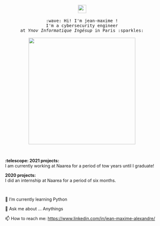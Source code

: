 


<!--
### Hi i am Jean-Maxime 👋
**T412T/T412T** is a ✨ _special_ ✨ repository because its `README.md` (this file) appears on your GitHub profile.

Here are some ideas to get you started:

- 🔭 I’m currently working on ...
- 🌱 I’m currently learning ...
- 👯 I’m looking to collaborate on ...
- 🤔 I’m looking for help with ...
- 💬 Ask me about ...
- 📫 How to reach me: ...
- 😄 Pronouns: ...
- ⚡ Fun fact: ...
-->


<p align="center">
  <img src="https://user-images.githubusercontent.com/56034778/169770469-b1ac20c9-fd95-459b-adb1-2f80dc2c15de.png" width="27px">
  <br><br>
  <samp>
    :wave: Hi! I'm jean-maxime ! 
    <br>I'm a cybersecurity engineer
    <br>at <em>Ynov Informatique Ingésup</em> in Paris :sparkles:<br><br>
    <img src="https://www.naarea.fr/wp-content/uploads/2021/11/photo-planete.jpg" width="350px" align="center">
  </samp>
</p>

<br>

<p>
  <b>:telescope: 2021 projects:</b><br>
I am currently working at Naarea for a period of tow years until I graduate!

<b> 2020 projects:</b><br>
I did an internship at Naarea for a period of six months. 

</p>
<br>
<p>
  <!--
  <b>🚀 Skills :</b><br>

Prototyping :<br>
› Figma - Adobe XD<br>

PAO :<br>
› Illustrator - InDesign - Photoshop<br>

Computer language and framework :<br>
› HTML 5 - CSS 3 - JavaScript<br>
› MySQL - PostgreSQL - NoSQL<br>
› React.js - Angular - React Native<br>
› Java - Maven - Java Spring<br>
› Node.js - Express<br>
› C ++<br>

</p>
-->
🌱 I’m currently learning Python
  
💬 Ask me about ... Anythings

📫 How to reach me: https://www.linkedin.com/in/jean-maxime-alexandre/
